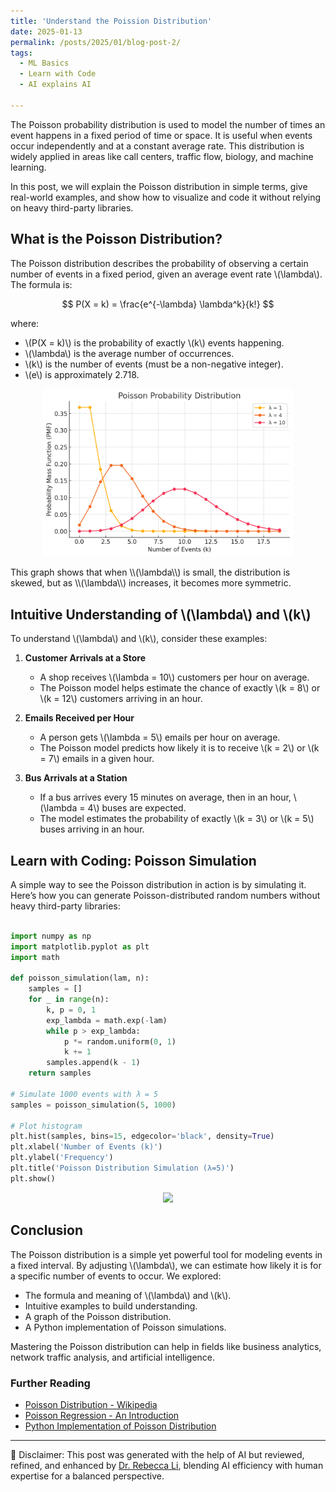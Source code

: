 ```yaml
---
title: 'Understand the Poission Distribution'
date: 2025-01-13
permalink: /posts/2025/01/blog-post-2/
tags:
  - ML Basics
  - Learn with Code
  - AI explains AI

---
```




The Poisson probability distribution is used to model the number of times an event happens in a fixed period of time or space. It is useful when events occur independently and at a constant average rate. This distribution is widely applied in areas like call centers, traffic flow, biology, and machine learning.

In this post, we will explain the Poisson distribution in simple terms, give real-world examples, and show how to visualize and code it without relying on heavy third-party libraries.

## What is the Poisson Distribution?

The Poisson distribution describes the probability of observing a certain number of events in a fixed period, given an average event rate \\(\lambda\\). The formula is:

$$
P(X = k) = \frac{e^{-\lambda} \lambda^k}{k!}
$$

where:
- \\(P(X = k)\\) is the probability of exactly \\(k\\) events happening.
- \\(\lambda\\)  is the average number of occurrences.
- \\(k\\) is the number of events (must be a non-negative integer).
- \\(e\\) is approximately 2.718.

<p align="center"><img src="/figures/posts/Poisson Probability Distribution.png"  width="400" class="inline"/></p>
This graph shows that when \\(\lambda\\) is small, the distribution is skewed, but as \\(\lambda\\) increases, it becomes more symmetric.

## Intuitive Understanding of \\(\lambda\\) and \\(k\\)

To understand \\(\lambda\\) and \\(k\\), consider these examples:

1. **Customer Arrivals at a Store**
   - A shop receives \\(\lambda = 10\\) customers per hour on average.
   - The Poisson model helps estimate the chance of exactly \\(k = 8\\) or \\(k = 12\\) customers arriving in an hour.

2. **Emails Received per Hour**
   - A person gets \\(\lambda = 5\\) emails per hour on average.
   - The Poisson model predicts how likely it is to receive \\(k = 2\\) or \\(k = 7\\) emails in a given hour.

3. **Bus Arrivals at a Station**
   - If a bus arrives every 15 minutes on average, then in an hour, \\(\lambda = 4\\) buses are expected.
   - The model estimates the probability of exactly \\(k = 3\\) or \\(k = 5\\) buses arriving in an hour.



## Learn with Coding: Poisson Simulation

A simple way to see the Poisson distribution in action is by simulating it. Here’s how you can generate Poisson-distributed random numbers without heavy third-party libraries:

```python

import numpy as np
import matplotlib.pyplot as plt
import math

def poisson_simulation(lam, n):
    samples = []
    for _ in range(n):
        k, p = 0, 1
        exp_lambda = math.exp(-lam)
        while p > exp_lambda:
            p *= random.uniform(0, 1)
            k += 1
        samples.append(k - 1)
    return samples

# Simulate 1000 events with λ = 5
samples = poisson_simulation(5, 1000)

# Plot histogram
plt.hist(samples, bins=15, edgecolor='black', density=True)
plt.xlabel('Number of Events (k)')
plt.ylabel('Frequency')
plt.title('Poisson Distribution Simulation (λ=5)')
plt.show()
```

<p align="center"><img src="/figures/posts/ds.png"  width="400" class="inline"/></p>


## Conclusion

The Poisson distribution is a simple yet powerful tool for modeling events in a fixed interval. By adjusting \\(\lambda\\), we can estimate how likely it is for a specific number of events to occur. We explored:
- The formula and meaning of \\(\lambda\\) and \\(k\\).
- Intuitive examples to build understanding.
- A graph of the Poisson distribution.
- A Python implementation of Poisson simulations.

Mastering the Poisson distribution can help in fields like business analytics, network traffic analysis, and artificial intelligence.

### Further Reading
- [Poisson Distribution - Wikipedia](https://en.wikipedia.org/wiki/Poisson_distribution)
- [Poisson Regression - An Introduction](https://en.wikipedia.org/wiki/Poisson_regression)
- [Python Implementation of Poisson Distribution](https://docs.scipy.org/doc/scipy/reference/generated/scipy.stats.poisson.html)



---
🤖 Disclaimer: This post was generated with the help of AI but reviewed, refined, and enhanced by [Dr. Rebecca Li](https://xiaoyang-rebecca.github.io/), blending AI efficiency with human expertise for a balanced perspective.